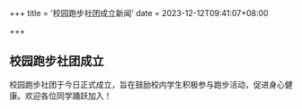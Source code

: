 +++
title = '校园跑步社团成立新闻'
date = 2023-12-12T09:41:07+08:00

+++

## 校园跑步社团成立

校园跑步社团于今日正式成立，旨在鼓励校内学生积极参与跑步活动，促进身心健康。欢迎各位同学踊跃加入！
